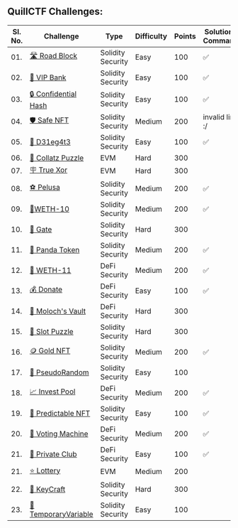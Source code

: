 ## QuillCTF Challenges:

| Sl. No.  | Challenge  | Type              | Difficulty | Points  | Solutions Command |
|---------|------------|-------------------|------------|---------| ---------|
| 01.     | [🛣️ Road Block](https://academy.quillaudits.com/challenges/quillctf-challenges/road-closed) | Solidity Security | Easy     | 100      | ✅ |
| 02.     | [🏦 VIP Bank](https://academy.quillaudits.com/challenges/quillctf-challenges/vip-bank) | Solidity Security | Easy     | 100      | ✅ |
| 03.     | [🔒 Confidential Hash](https://academy.quillaudits.com/challenges/quillctf-challenges/ctf02) | Solidity Security | Easy     | 100      | ✅ |
| 04.     | [🛡️ Safe NFT](https://academy.quillaudits.com/quillctf-challenges/bulletproof-nft) | Solidity Security | Medium     | 200      | invalid link :/ |
| 05.     | [📲 D31eg4t3](https://academy.quillaudits.com/challenges/quillctf-challenges/d31eg4t3) | Solidity Security | Easy | 100 | ✅ |
| 06.     | [🧩 Collatz Puzzle](https://academy.quillaudits.com/challenges/quillctf-challenges/collatz-puzzle) | EVM | Hard | 300 | |
| 07.     | [🪧 True Xor](https://academy.quillaudits.com/challenges/quillctf-challenges/true-xor) | EVM | Hard | 300 | |
| 08.     | [⚽ Pelusa](https://academy.quillaudits.com/challenges/quillctf-challenges/pelusa) | Solidity Security | Medium | 200 | ✅ |
| 09.     | [🔶WETH-10](https://academy.quillaudits.com/challenges/quillctf-challenges/weth-10) | Solidity Security | Medium | 200 | ✅|
| 10.     | [🚪 Gate](https://academy.quillaudits.com/challenges/quillctf-challenges/gate) | Solidity Security | Hard | 300 | |
| 11.     | [🐼 Panda Token](https://academy.quillaudits.com/challenges/quillctf-challenges/panda-token) | Solidity Security | Medium | 200 | ✅ |
| 12.     | [💠 WETH-11](https://academy.quillaudits.com/challenges/quillctf-challenges/weth-11) | DeFi Security | Medium | 200 | ✅ |
| 13.     | [💰 Donate](https://academy.quillaudits.com/challenges/quillctf-challenges/donate) | DeFi Security | Easy | 100 | ✅ |
| 14.     | [🛅 Moloch's Vault](https://academy.quillaudits.com/challenges/quillctf-challenges/molochs-vault) | DeFi Security | Hard | 300 | |
| 15.     | [🧮 Slot Puzzle](https://academy.quillaudits.com/challenges/quillctf-challenges/slot-puzzle) | Solidity Security | Hard | 300 | |
| 16.     | [🪙 Gold NFT](https://academy.quillaudits.com/challenges/quillctf-challenges/gold-nft) | Solidity Security | Medium | 200 | ✅ |
| 17.     | [🎲 PseudoRandom](https://academy.quillaudits.com/challenges/quillctf-challenges/pseudorandom) | Solidity Security | Easy | 100 | |
| 18.     | [📈 Invest Pool](https://academy.quillaudits.com/challenges/quillctf-challenges/invest-pool) | DeFi Security | Medium | 200 | ✅ |
| 19.     | [🙈 Predictable NFT](https://academy.quillaudits.com/challenges/quillctf-challenges/predictable-nft) | Solidity Security | Easy | 100 | ✅ |
| 20.     | [📇 Voting Machine](https://academy.quillaudits.com/challenges/quillctf-challenges/voting-machine) | DeFi Security | Medium | 200 | ✅ | 
| 21.     | [🕺 Private Club](https://academy.quillaudits.com/challenges/quillctf-challenges/private-club) | DeFi Security | Easy | 100 | ✅ |
| 21.     | [⭐ Lottery](https://academy.quillaudits.com/challenges/quillctf-challenges/lottery) | EVM | Medium | 200 | |
| 22.     | [🔑 KeyCraft](https://academy.quillaudits.com/challenges/quillctf-challenges/keycraft) | Solidity Security | Hard     | 300      | |
| 23.     | [📱TemporaryVariable](https://academy.quillaudits.com/challenges/quillctf-challenges/temporaryvariable) | Solidity Security | Easy     | 100      | |